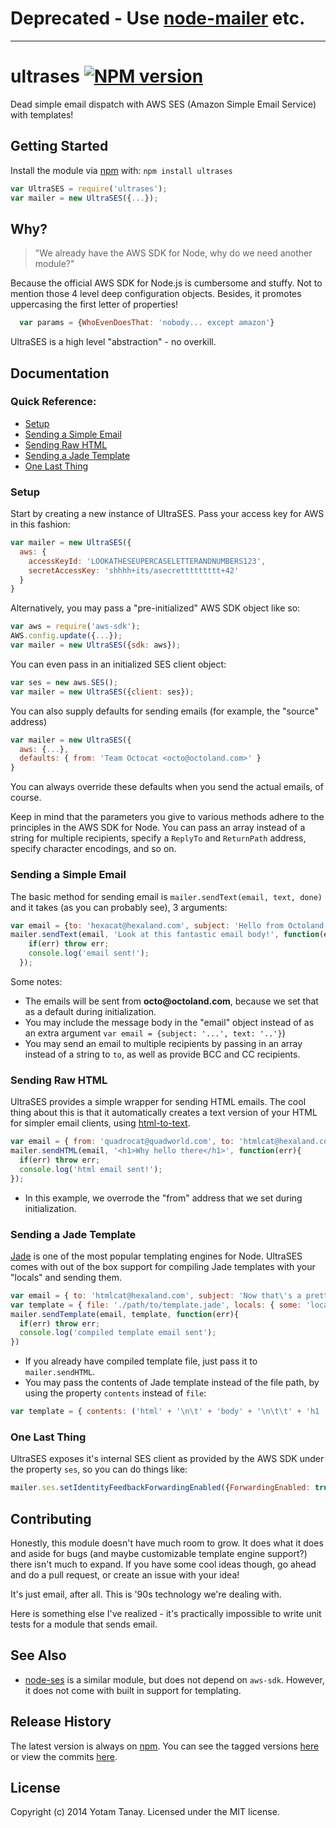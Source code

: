 # Deprecated - Use [node-mailer](http://nodemailer.com/) etc.
---------------

# ultrases [![NPM version](https://badge.fury.io/js/ultrases.png)](http://badge.fury.io/js/ultrases)

Dead simple email dispatch with AWS SES (Amazon Simple Email Service) with templates!

## Getting Started
Install the module via [npm](https://www.npmjs.org/package/ultrases) with: `npm install ultrases`

```javascript
var UltraSES = require('ultrases');
var mailer = new UltraSES({...});
```

## Why?
> "We already have the AWS SDK for Node, why do we need another module?"

Because the official AWS SDK for Node.js is cumbersome and stuffy. Not to mention those 4 level deep configuration objects. Besides, it promotes uppercasing the first letter of properties!
```javascript
  var params = {WhoEvenDoesThat: 'nobody... except amazon'}
```
UltraSES is a high level "abstraction" - no overkill. 

## Documentation

### Quick Reference:
- [Setup](#setup)
- [Sending a Simple Email](#sending-a-simple-email)
- [Sending Raw HTML](#sending-raw-html)
- [Sending a Jade Template](#sending-a-jade-template)
- [One Last Thing](#one-last-thing)

### Setup
Start by creating a new instance of UltraSES. Pass your access key for AWS in this fashion:
```javascript
var mailer = new UltraSES({
  aws: {
    accessKeyId: 'LOOKATHESEUPERCASELETTERANDNUMBERS123',
    secretAccessKey: 'shhhh+its/asecrettttttttt+42'
  }
}
```
Alternatively, you may pass a "pre-initialized" AWS SDK object like so:
```javascript
var aws = require('aws-sdk');
AWS.config.update({...});
var mailer = new UltraSES({sdk: aws});
```
You can even pass in an initialized SES client object:
```javascript
var ses = new aws.SES();
var mailer = new UltraSES({client: ses});
```

You can also supply defaults for sending emails (for example, the "source" address)
```javascript
var mailer = new UltraSES({
  aws: {...},
  defaults: { from: 'Team Octocat <octo@octoland.com>' }
}
```
You can always override these defaults when you send the actual emails, of course.

Keep in mind that the parameters you give to various methods adhere to the principles in the AWS SDK for Node. You can pass an array instead of a string for multiple recipients, specify a `ReplyTo` and `ReturnPath` address, specify character encodings, and so on.

### Sending a Simple Email
The basic method for sending email is ```mailer.sendText(email, text, done)``` and it takes (as you can probably see), 3 arguments:
```javascript
var email = {to: 'hexacat@hexaland.com', subject: 'Hello from Octoland!'};
mailer.sendText(email, 'Look at this fantastic email body!', function(err){
    if(err) throw err;
    console.log('email sent!');
  });
```
Some notes:
+ The emails will be sent from __octo@octoland.com__, because we set that as a default during initialization.
+ You may include the message body in the "email" object instead of as an extra argument ```var email = {subject: '...', text: '..'}```)
+ You may send an email to multiple recipients by passing in an array instead of a string to `to`, as well as provide BCC and CC recipients.

### Sending Raw HTML
UltraSES provides a simple wrapper for sending HTML emails. The cool thing about this is that it automatically creates a text version of your HTML for simpler email clients, using [html-to-text](https://www.npmjs.org/package/html-to-text).
```javascript
var email = { from: 'quadrocat@quadworld.com', to: 'htmlcat@hexaland.com', subject: 'Look at this pretty formatting!' };
mailer.sendHTML(email, '<h1>Why hello there</h1>', function(err){
  if(err) throw err;
  console.log('html email sent!');
});
```
+ In this example, we overrode the "from" address that we set during initialization.

### Sending a Jade Template
[Jade](http://jade-lang.com/) is one of the most popular templating engines for Node. UltraSES comes with out of the box support for compiling Jade templates with your "locals" and sending them.
```javascript
var email = { to: 'htmlcat@hexaland.com', subject: 'Now that\'s a pretty email' };
var template = { file: './path/to/template.jade', locals: { some: 'local', variables: 'here' } };
mailer.sendTemplate(email, template, function(err){
  if(err) throw err;
  console.log('compiled template email sent');
})
```
+ If you already have compiled template file, just pass it to ```mailer.sendHTML```.
+ You may pass the contents of Jade template instead of the file path, by using the property `contents` instead of `file`: 
```javascript
var template = { contents: ('html' + '\n\t' + 'body' + '\n\t\t' + 'h1 ' + 'Oh, it\'s you again') };
```

### One Last Thing
UltraSES exposes it's internal SES client as provided by the AWS SDK under the property `ses`, so you can do things like:
```javascript
mailer.ses.setIdentityFeedbackForwardingEnabled({ForwardingEnabled: true, Identity: 'WhatIsUpWithThese@UpperCaseLetters.com'}, function(err, data){}), 
```

## Contributing
Honestly, this module doesn't have much room to grow. It does what it does and aside for bugs (and maybe customizable template engine support?) there isn't much to expand. If you have some cool ideas though, go ahead and do a pull request, or create an issue with your idea! 

It's just email, after all. This is '90s technology we're dealing with.

Here is something else I've realized - it's practically impossible to write unit tests for a module that sends email.

## See Also
 * [node-ses](https://www.npmjs.com/package/node-ses) is a similar module, but does not depend on `aws-sdk`. However, it does not come with built in support for templating.

## Release History
The latest version is always on [npm](https://www.npmjs.org/package/ultrases). You can see the tagged versions [here](https://github.com/ytanay/ultrases/releases) or view the commits [here](https://github.com/ytanay/ultrases/commits/master).

## License
Copyright (c) 2014 Yotam Tanay. Licensed under the MIT license.
